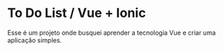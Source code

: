 # To Do List / Vue + Ionic

Esse é um projeto onde busquei aprender a tecnologia Vue e criar uma aplicação simples.